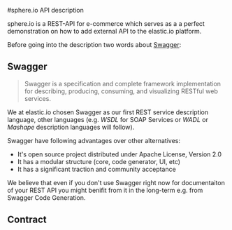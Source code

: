#sphere.io API description

sphere.io is a REST-API for e-commerce which serves as a a perfect demonstration 
on how to add external API to the elastic.io platform.

Before going into the description two words about [Swagger](http://swagger.wordnik.com/):

## Swagger

>Swagger is a specification and complete framework implementation for
>describing, producing, consuming, and visualizing RESTful web services.

We at elastic.io chosen Swagger as our first REST service description language, other languages
(e.g. *WSDL* for SOAP Services or *WADL* or *Mashape* description languages will follow).

Swagger have following advantages over other alternatives:

* It's open source project distributed under Apache License, Version 2.0
* It has a modular structure (core, code generator, UI, etc)
* It has a significant traction and community acceptance
 
We believe that even if you don't use Swagger right now for documentaiton of your REST API you might benifit
from it in the long-term e.g. from Swagger Code Generation.

## Contract





